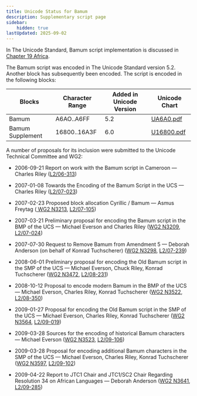 ```yaml
---
title: Unicode Status for Bamum
description: Supplementary script page
sidebar:
    hidden: true
lastUpdated: 2025-09-02
---
```


In The Unicode Standard, Bamum script implementation is discussed in [Chapter 19 Africa](http://www.unicode.org/versions/latest/ch19.pdf).

[comment]: # (end of intro)

[comment]: # (start of blocks)

The Bamum script was encoded in The Unicode Standard version 5.2. Another block has subsequently been encoded. The script is encoded in the following blocks:

| Blocks | Character Range | Added in Unicode Version | Unicode Chart |
| ------ | --------------- | ------------------------ | ------------- |
| Bamum  | A6AO..A6FF | 5.2 | [UA6A0.pdf](http://www.unicode.org/charts/PDF/UA6A0.pdf) |
| Bamum Supplement  |  16800..16A3F  |  6.0  |  [U16800.pdf](http://www.unicode.org/charts/PDF/U16800.pdf) |

[comment]: # (end of blocks)

[comment]: # (start of chars)



[comment]: # (end of chars)

[comment]: # (start of rest)

A number of proposals for its inclusion were submitted to the Unicode Technical Committee and WG2:

- 2006-09-21 Report on work with the Bamum script in Cameroon — Charles Riley  ([L2/06-313](http://www.unicode.org/cgi-bin/GetMatchingDocs.pl?L2/06-313))

- 2007-01-08 Towards the Encoding of the Bamum Script in the UCS — Charles Riley    ([L2/07-023](http://www.unicode.org/cgi-bin/GetMatchingDocs.pl?L2/07-023))

- 2007-02-23 Proposed block allocation Cyrillic / Bamum — Asmus Freytag ([     WG2 N3213](https://www.unicode.org/wg2/docs/n3213.pdf), [L2/07-105](http://www.unicode.org/cgi-bin/GetMatchingDocs.pl?L2/07-105))

- 2007-03-21 Preliminary proposal for encoding the Bamum script in the BMP of the UCS — Michael Everson and Charles Riley ([WG2 N3209](https://www.unicode.org/wg2/docs/n3209.pdf), [L2/07-024](http://www.unicode.org/cgi-bin/GetMatchingDocs.pl?L2/07-024))

- 2007-07-30 Request to Remove Bamum from Amendment 5 — Deborah Anderson (on behalf of Konrad Tuchscherer) ([WG2 N3298](https://www.unicode.org/wg2/docs/n3298.pdf), [L2/07-239](http://www.unicode.org/cgi-bin/GetMatchingDocs.pl?L2/07-239))

- 2008-06-01 Preliminary proposal for encoding the Old Bamum script in the SMP of the UCS  — Michael Everson, Chuck Riley, Konrad Tuchscherer ([WG2 N3472](https://www.unicode.org/wg2/docs/n3472.pdf), [L2/08-231](http://www.unicode.org/cgi-bin/GetMatchingDocs.pl?L2/08-231))

- 2008-10-12 Proposal to encode modern Bamum in the BMP of the UCS — Michael Everson, Charles Riley, Konrad Tuchscherer ([WG2 N3522](https://www.unicode.org/wg2/docs/n3522.pdf), [L2/08-350](http://www.unicode.org/cgi-bin/GetMatchingDocs.pl?L2/08-350))

- 2009-01-27 Proposal for encoding the Old Bamum script in the SMP of the UCS — Michael Everson, Charles Riley, Konrad Tuchscherer ([WG2 N3564](https://www.unicode.org/wg2/docs/n3564.pdf), [L2/09-019](http://www.unicode.org/cgi-bin/GetMatchingDocs.pl?L2/09-019))

- 2009-03-28 Sources for the encoding of historical Bamum characters — Michael Everson  ([WG2 N3523](https://www.unicode.org/wg2/docs/n3523.pdf), [L2/09-106](http://www.unicode.org/cgi-bin/GetMatchingDocs.pl?L2/09-106))

- 2009-03-28 Proposal for encoding additional Bamum characters in the SMP of the UCS — Michael Everson, Charles Riley, Konrad Tuchscherer ([WG2 N3597](https://www.unicode.org/wg2/docs/n3597.pdf), [L2/09-102](http://www.unicode.org/cgi-bin/GetMatchingDocs.pl?L2/09-102))

- 2009-04-22 Report to JTC1 Chair and JTC1/SC2 Chair Regarding Resolution 34 on African Languages — Deborah Anderson ([WG2 N3641](https://www.unicode.org/wg2/docs/n3641.pdf), [L2/09-285](http://www.unicode.org/cgi-bin/GetMatchingDocs.pl?L2/09-285))
